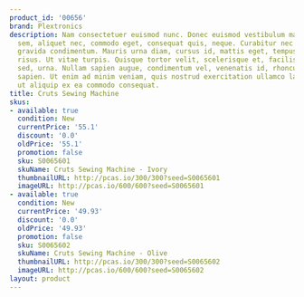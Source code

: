 ```yaml
---
product_id: '00656'
brand: Plextronics
description: Nam consectetuer euismod nunc. Donec euismod vestibulum massa. Duis sapien
  sem, aliquet nec, commodo eget, consequat quis, neque. Curabitur nec massa ac massa
  gravida condimentum. Mauris urna diam, cursus id, mattis eget, tempus sit amet,
  risus. Ut vitae turpis. Quisque tortor velit, scelerisque et, facilisis vel, tempor
  sed, urna. Nullam sapien augue, condimentum vel, venenatis id, rhoncus pellentesque,
  sapien. Ut enim ad minim veniam, quis nostrud exercitation ullamco laboris nisi
  ut aliquip ex ea commodo consequat.
title: Cruts Sewing Machine
skus:
- available: true
  condition: New
  currentPrice: '55.1'
  discount: '0.0'
  oldPrice: '55.1'
  promotion: false
  sku: S0065601
  skuName: Cruts Sewing Machine - Ivory
  thumbnailURL: http://pcas.io/300/300?seed=S0065601
  imageURL: http://pcas.io/600/600?seed=S0065601
- available: true
  condition: New
  currentPrice: '49.93'
  discount: '0.0'
  oldPrice: '49.93'
  promotion: false
  sku: S0065602
  skuName: Cruts Sewing Machine - Olive
  thumbnailURL: http://pcas.io/300/300?seed=S0065602
  imageURL: http://pcas.io/600/600?seed=S0065602
layout: product
---
```

